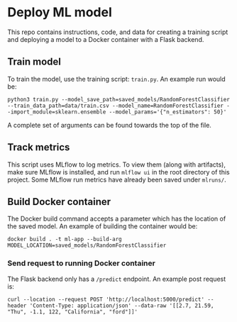 # Deploy ML model

This repo contains instructions, code, and data for creating a training script and deploying a model to a Docker container with a Flask backend.

## Train model

To train the model, use the training script: `train.py`. An example run would be:

`python3 train.py --model_save_path=saved_models/RandomForestClassifier --train_data_path=data/train.csv --model_name=RandomForestClassifier --import_module=sklearn.ensemble --model_params='{"n_estimators": 50}'`

A complete set of arguments can be found towards the top of the file.

## Track metrics

This script uses MLflow to log metrics. To view them (along with artifacts), make sure MLflow is installed, and run `mlflow ui` in the root directory of this project. Some MLflow run metrics have already been saved under `mlruns/`.

## Build Docker container

The Docker build command accepts a parameter which has the location of the saved model. An example of building the container would be: 

`docker build . -t ml-app --build-arg MODEL_LOCATION=saved_models/RandomForestClassifier`

### Send request to running Docker container

The Flask backend only has a `/predict` endpoint. An example post request is:

`curl --location --request POST 'http://localhost:5000/predict' --header 'Content-Type: application/json' --data-raw '[[2.7, 21.59, "Thu", -1.1, 122, "California", "ford"]]'`
